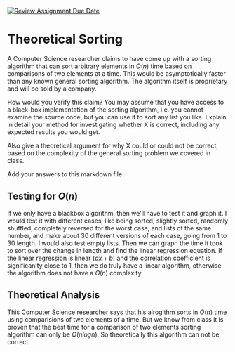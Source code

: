 [![Review Assignment Due Date](https://classroom.github.com/assets/deadline-readme-button-24ddc0f5d75046c5622901739e7c5dd533143b0c8e959d652212380cedb1ea36.svg)](https://classroom.github.com/a/9YUeXH71)
# Theoretical Sorting

A Computer Science researcher claims to have come up with a sorting algorithm
that can sort arbitrary elements in $O(n)$ time based on comparisons of two
elements at a time. This would be asymptotically faster than any known general
sorting algorithm. The algorithm itself is proprietary and will be sold by a
company.

How would you verify this claim? You may assume that you have access to a
black-box implementation of the sorting algorithm, i.e. you cannot examine the
source code, but you can use it to sort any list you like. Explain in detail
your method for investigating whether X is correct, including any expected
results you would get.

Also give a theoretical argument for why X could or could not be correct, based
on the complexity of the general sorting problem we covered in class.

Add your answers to this markdown file.

## Testing for $O(n)$

If we only have a blackbox algorithm, then we'll have to test it and graph it. I would test it with different cases, like being sorted, slightly sorted, randomly shuffled, completely reversed for the worst case, and lists of the same number, and make about 30 different versions of each case, going from 1 to 30 length. I would also test empty lists. Then we can graph the time it took to sort over the change in length and find the linear regression equation. If the linear regression is linear ($ax+b$) and the correlation coefficient is significanlty close to 1, then we do truly have a linear algorithm, otherwise the algorithm does not have a $O(n)$ complexity. 

## Theoretical Analysis

This Computer Science researcher says that his alrogithm sorts in $O(n)$ time using comparisions of two elements of a time. But we know from class it is proven that the best time for a comparison of two elements sorting algorithm can only be $\Omega(nlogn)$. So theoretically this algorithm can not be correct. 

